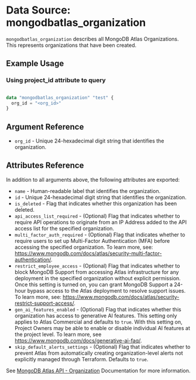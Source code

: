 # Data Source: mongodbatlas_organization

`mongodbatlas_organization` describes all MongoDB Atlas Organizations. This represents organizations that have been created.

## Example Usage

### Using project_id attribute to query
```terraform

data "mongodbatlas_organization" "test" {
  org_id = "<org_id>"
}
```

## Argument Reference

* `org_id` - Unique 24-hexadecimal digit string that identifies the organization.

## Attributes Reference

In addition to all arguments above, the following attributes are exported:

* `name` - Human-readable label that identifies the organization.
* `id` - Unique 24-hexadecimal digit string that identifies the organization.
* `is_deleted` - Flag that indicates whether this organization has been deleted.
* `api_access_list_required` - (Optional) Flag that indicates whether to require API operations to originate from an IP Address added to the API access list for the specified organization.
* `multi_factor_auth_required` - (Optional) Flag that indicates whether to require users to set up Multi-Factor Authentication (MFA) before accessing the specified organization. To learn more, see: https://www.mongodb.com/docs/atlas/security-multi-factor-authentication/.
* `restrict_employee_access` - (Optional) Flag that indicates whether to block MongoDB Support from accessing Atlas infrastructure for any deployment in the specified organization without explicit permission. Once this setting is turned on, you can grant MongoDB Support a 24-hour bypass access to the Atlas deployment to resolve support issues. To learn more, see: https://www.mongodb.com/docs/atlas/security-restrict-support-access/.
* `gen_ai_features_enabled` - (Optional) Flag that indicates whether this organization has access to generative AI features. This setting only applies to Atlas Commercial and defaults to `true`. With this setting on, Project Owners may be able to enable or disable individual AI features at the project level. To learn more, see https://www.mongodb.com/docs/generative-ai-faq/.
* `skip_default_alerts_settings` - (Optional) Flag that indicates whether to prevent Atlas from automatically creating organization-level alerts not explicitly managed through Terraform. Defaults to `true`.
  
See [MongoDB Atlas API - Organization](https://www.mongodb.com/docs/atlas/reference/api-resources-spec/#tag/Organizations/operation/getOrganization) Documentation for more information.
